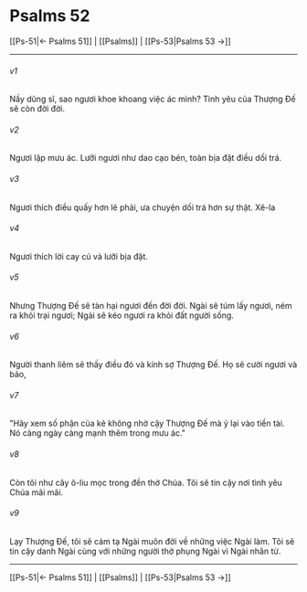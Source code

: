# Psalms 52

[[Ps-51|← Psalms 51]] | [[Psalms]] | [[Ps-53|Psalms 53 →]]
***



###### v1 
Nầy dũng sĩ, sao ngươi khoe khoang việc ác mình? Tình yêu của Thượng Đế sẽ còn đời đời. 

###### v2 
Ngươi lập mưu ác. Lưỡi ngươi như dao cạo bén, toàn bịa đặt điều dối trá. 

###### v3 
Ngươi thích điều quấy hơn lẽ phải, ưa chuyện dối trá hơn sự thật. Xê-la 

###### v4 
Ngươi thích lời cay cú và lưỡi bịa đặt. 

###### v5 
Nhưng Thượng Đế sẽ tàn hại ngươi đến đời đời. Ngài sẽ túm lấy ngươi, ném ra khỏi trại ngươi; Ngài sẽ kéo ngươi ra khỏi đất người sống. 

###### v6 
Người thanh liêm sẽ thấy điều đó và kính sợ Thượng Đế. Họ sẽ cười ngươi và bảo, 

###### v7 
"Hãy xem số phận của kẻ không nhờ cậy Thượng Đế mà ỷ lại vào tiền tài. Nó càng ngày càng mạnh thêm trong mưu ác." 

###### v8 
Còn tôi như cây ô-liu mọc trong đền thờ Chúa. Tôi sẽ tin cậy nơi tình yêu Chúa mãi mãi. 

###### v9 
Lạy Thượng Đế, tôi sẽ cảm tạ Ngài muôn đời về những việc Ngài làm. Tôi sẽ tin cậy danh Ngài cùng với những người thờ phụng Ngài vì Ngài nhân từ.

***
[[Ps-51|← Psalms 51]] | [[Psalms]] | [[Ps-53|Psalms 53 →]]

